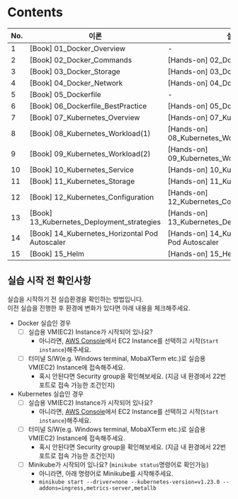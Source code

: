 # Contents

| No. | 이론                                             | 실습                                                 |
| --- | ---------------------------------------------- | -------------------------------------------------- |
| 1   | [Book] 01_Docker_Overview                      | -                                                  |
| 2   | [Book] 02_Docker_Commands                      | [Hands-on] 02_Docker_Commands                      |
| 3   | [Book] 03_Docker_Storage                       | [Hands-on] 03_Docker_Storage                       |
| 4   | [Book] 04_Docker_Network                       | [Hands-on] 04_Docker_Network                       |
| 5   | [Book] 05_Dockerfile                           | -                                                  |
| 6   | [Book] 06_Dockerfile_BestPractice              | [Hands-on] 05_Dockerfile                           |
| 7   | [Book] 07_Kubernetes_Overview                  | [Hands-on] 07_Kubernetes_Overview                  |
| 8   | [Book] 08_Kubernetes_Workload(1)               | [Hands-on] 08_Kubernetes_Workload(1)               |
| 9   | [Book] 09_Kubernetes_Workload(2)               | [Hands-on] 09_Kubernetes_Workload(2)               |
| 10  | [Book] 10_Kubernetes_Service                   | [Hands-on] 10_Kubernetes_Service                   |
| 11  | [Book] 11_Kubernetes_Storage                   | [Hands-on] 11_Kubernetes_Storage                   |
| 12  | [Book] 12_Kubernetes_Configuration             | [Hands-on] 12_Kubernetes_Configuration             |
| 13  | [Book] 13_Kubernetes_Deployment_strategies     | [Hands-on] 13_Kubernetes_Deployment_strategies     |
| 14  | [Book] 14_Kubernetes_Horizontal Pod Autoscaler | [Hands-on] 14_Kubernetes_Horizontal Pod Autoscaler |
| 15  | [Book] 15_Helm                                 | [Hands-on] 15_Helm                                 |



## 실습 시작 전 확인사항
실습을 시작하기 전 실습환경을 확인하는 방법입니다.  
이전 실습을 진행한 후 환경에 변화가 있다면 아래 내용을 체크해주세요.

- Docker 실습인 경우
    - [ ] 실습용 VM(EC2) Instance가 시작되어 있나요?
        - 아니라면, [AWS Console](https://aws.amazon.com/console/)에서 EC2 Instance를 선택하고 시작(`Start instance`)해주세요.
    - [ ] 터미널 S/W(e.g. Windows terminal, MobaXTerm etc.)로 실습용 VM(EC2) Instance에 접속해주세요.
        - 혹시 안된다면 Security group을 확인해보세요. (지금 내 환경에서 22번 포트로 접속 가능한 조건인지)
   
- Kubernetes 실습인 경우
    - [ ] 실습용 VM(EC2) Instance가 시작되어 있나요?
        - 아니라면, [AWS Console](https://aws.amazon.com/console/)에서 EC2 Instance를 선택하고 시작(`Start instance`)해주세요.
    - [ ] 터미널 S/W(e.g. Windows terminal, MobaXTerm etc.)로 실습용 VM(EC2) Instance에 접속해주세요.
        - 혹시 안된다면 Security group을 확인해보세요. (지금 내 환경에서 22번 포트로 접속 가능한 조건인지)
    - [ ] Minikube가 시작되어 있나요? (`minikube status`명령어로 확인가능)
        - 아니라면, 아래 명령어로 Minikube를 시작해주세요.
        - `minikube start --driver=none --kubernetes-version=v1.23.0 --addons=ingress,metrics-server,metallb`
